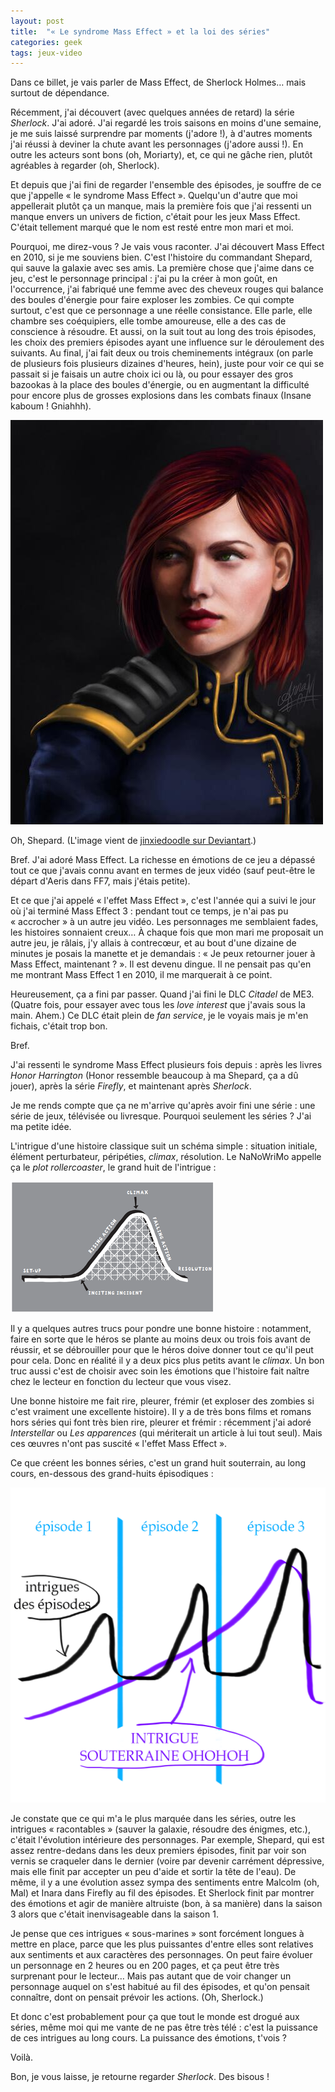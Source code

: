 ```yaml
---
layout: post
title:  "« Le syndrome Mass Effect » et la loi des séries"
categories: geek
tags: jeux-video
---
```


Dans ce billet, je vais parler de Mass Effect, de Sherlock Holmes… mais surtout de dépendance.<!-- more -->

Récemment, j'ai découvert (avec quelques années de retard) la série _Sherlock_. J'ai adoré. J'ai regardé les trois saisons en moins d'une semaine, je me suis laissé surprendre par moments (j'adore !), à d'autres moments j'ai réussi à deviner la chute avant les personnages (j'adore aussi !). En outre les acteurs sont bons (oh, Moriarty), et, ce qui ne gâche rien, plutôt agréables à regarder (oh, Sherlock).

Et depuis que j'ai fini de regarder l'ensemble des épisodes, je souffre de ce que j'appelle « le syndrome Mass Effect ». Quelqu'un d'autre que moi appellerait plutôt ça un manque, mais la première fois que j'ai ressenti un manque envers un univers de fiction, c'était pour les jeux Mass Effect. C'était tellement marqué que le nom est resté entre mon mari et moi.

Pourquoi, me direz-vous ? Je vais vous raconter. J'ai découvert Mass Effect en 2010, si je me souviens bien. C'est l'histoire du commandant Shepard, qui sauve la galaxie avec ses amis. La première chose que j'aime dans ce jeu, c'est le personnage principal : j'ai pu la créer à mon goût, en l'occurrence, j'ai fabriqué une femme avec des cheveux rouges qui balance des boules d'énergie pour faire exploser les zombies. Ce qui compte surtout, c'est que ce personnage a une réelle consistance. Elle parle, elle chambre ses coéquipiers, elle tombe amoureuse, elle a des cas de conscience à résoudre. Et aussi, on la suit tout au long des trois épisodes, les choix des premiers épisodes ayant une influence sur le déroulement des suivants. Au final, j'ai fait deux ou trois cheminements intégraux (on parle de plusieurs fois plusieurs dizaines d'heures, hein), juste pour voir ce qui se passait si je faisais un autre choix ici ou là, ou pour essayer des gros bazookas à la place des boules d'énergie, ou en augmentant la difficulté pour encore plus de grosses explosions dans les combats finaux (Insane kaboum ! Gniahhh).

![Oh Shepard.](/img/2015/05/femshep.png)

Oh, Shepard. (L'image vient de [jinxiedoodle sur Deviantart](http://jinxiedoodle.deviantart.com/art/Jane-Shepard-357533768).)

Bref. J'ai adoré Mass Effect. La richesse en émotions de ce jeu a dépassé tout ce que j'avais connu avant en termes de jeux vidéo (sauf peut-être le départ d'Aeris dans FF7, mais j'étais petite).

Et ce que j'ai appelé « l'effet Mass Effect », c'est l'année qui a suivi le jour où j'ai terminé Mass Effect 3 : pendant tout ce temps, je n'ai pas pu « accrocher » à un autre jeu vidéo. Les personnages me semblaient fades, les histoires sonnaient creux… À chaque fois que mon mari me proposait un autre jeu, je râlais, j'y allais à contrecœur, et au bout d'une dizaine de minutes je posais la manette et je demandais : « Je peux retourner jouer à Mass Effect, maintenant ? ». Il est devenu dingue. Il ne pensait pas qu'en me montrant Mass Effect 1 en 2010, il me marquerait à ce point.

Heureusement, ça a fini par passer. Quand j'ai fini le DLC _Citadel_ de ME3. (Quatre fois, pour essayer avec tous les _love interest_ que j'avais sous la main. Ahem.) Ce DLC était plein de _fan service_, je le voyais mais je m'en fichais, c'était trop bon.

Bref.

J'ai ressenti le syndrome Mass Effect plusieurs fois depuis : après les livres _Honor Harrington_ (Honor ressemble beaucoup à ma Shepard, ça a dû jouer), après la série _Firefly_, et maintenant après _Sherlock_.

Je me rends compte que ça ne m'arrive qu'après avoir fini une série : une série de jeux, télévisée ou livresque. Pourquoi seulement les séries ? J'ai ma petite idée.

L'intrigue d'une histoire classique suit un schéma simple : situation initiale, élément perturbateur, péripéties, _climax_, résolution. Le NaNoWriMo appelle ça le _plot rollercoaster_, le grand huit de l'intrigue :

![Le plot roller coaster.](/img/2015/05/plot-roller-coaster.png)

Il y a quelques autres trucs pour pondre une bonne histoire : notamment, faire en sorte que le héros se plante au moins deux ou trois fois avant de réussir, et se débrouiller pour que le héros doive donner tout ce qu'il peut pour cela. Donc en réalité il y a deux pics plus petits avant le _climax_. Un bon truc aussi c'est de choisir avec soin les émotions que l'histoire fait naître chez le lecteur en fonction du lecteur que vous visez.

Une bonne histoire me fait rire, pleurer, frémir (et exploser des zombies si c'est vraiment une excellente histoire). Il y a de très bons films et romans hors séries qui font très bien rire, pleurer et frémir : récemment j'ai adoré _Interstellar_ ou _Les apparences_ (qui mériterait un article à lui tout seul). Mais ces œuvres n'ont pas suscité « l'effet Mass Effect ».

Ce que créent les bonnes séries, c'est un grand huit souterrain, au long cours, en-dessous des grand-huits épisodiques :

![Le multi plot roller coaster.](/img/2015/05/multi-roller-coaster.png)

Je constate que ce qui m'a le plus marquée dans les séries, outre les intrigues « racontables » (sauver la galaxie, résoudre des énigmes, etc.), c'était l'évolution intérieure des personnages. Par exemple, Shepard, qui est assez rentre-dedans dans les deux premiers épisodes, finit par voir son vernis se craqueler dans le dernier (voire par devenir carrément dépressive, mais elle finit par accepter un peu d'aide et sortir la tête de l'eau). De même, il y a une évolution assez sympa des sentiments entre Malcolm (oh, Mal) et Inara dans Firefly au fil des épisodes. Et Sherlock finit par montrer des émotions et agir de manière altruiste (bon, à sa manière) dans la saison 3 alors que c'était inenvisageable dans la saison 1.

Je pense que ces intrigues « sous-marines » sont forcément longues à mettre en place, parce que les plus puissantes d'entre elles sont relatives aux sentiments et aux caractères des personnages. On peut faire évoluer un personnage en 2 heures ou en 200 pages, et ça peut être très surprenant pour le lecteur… Mais pas autant que de voir changer un personnage auquel on s'est habitué au fil des épisodes, et qu'on pensait connaître, dont on pensait prévoir les actions. (Oh, Sherlock.)

Et donc c'est probablement pour ça que tout le monde est drogué aux séries, même moi qui me vante de ne pas être très télé : c'est la puissance de ces intrigues au long cours. La puissance des émotions, t'vois ?

Voilà. 

Bon, je vous laisse, je retourne regarder _Sherlock_. Des bisous !

